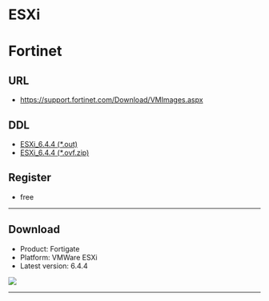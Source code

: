 # ESXi
# Fortinet

## URL
* https://support.fortinet.com/Download/VMImages.aspx

## DDL
* [ESXi_6.4.4 (*.out)](https://downloadservice.fortinet.com/SOService/DownloadFirmware.aspx?h_key=6zTthIF1b38Wny4CpiF6Wzx1j0GAhRh794*0DypnY4uKRL*KSHhVe1E5UQu9cihI7906agYlJPYoy7r8FoO3RzZ9Zd6dr2fvKbTlgQSmTMm*JJ7KLKBnf1Vqjp2hf4Hn)
* [ESXi_6.4.4 (*.ovf.zip)](https://downloadservice.fortinet.com/SOService/DownloadFirmware.aspx?h_key=6zTthIF1b38Wny4CpiF6Wzx1j0GAhRh794*0DypnY4uKRL*KSHhVe1E5UQu9cihI7906agYlJPYoy7r8FoO3RwU8IqEGVKgeGfjNXcdPHlRqUDqlCKR5lqKYvz9MBxIy)

## Register
* free

---

## Download
* Product: Fortigate
* Platform: VMWare ESXi
* Latest version: 6.4.4

[<img src="https://i.imgur.com/0Omimuj.png">](https://i.imgur.com/0Omimuj.png)

---
